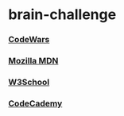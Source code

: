 # brain-challenge

<h3><a href ='https://www.codewars.com' target="_blank">CodeWars</a></h3>
<h3><a href='https://developer.mozilla.org/id/' target="_blank">Mozilla MDN</a></h3>
<h3><a href='https://www.w3schools.com/' target="_blank">W3School</a></h3>
<h3><a href='https://www.codecademy.com/learn' target="_blank">CodeCademy</a></h3>